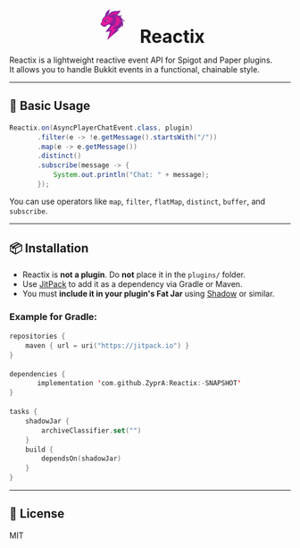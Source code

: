 <p align="center">
  <img src="https://github.com/ZyprA/Reactix/blob/main/logo.png?raw=true" height="64" />
  <span style="font-size: 2rem; font-weight: bold; margin-left: 12px;">Reactix</span>
</p>

Reactix is a lightweight reactive event API for Spigot and Paper plugins.  
It allows you to handle Bukkit events in a functional, chainable style.

---

## 🧪 Basic Usage

```java
Reactix.on(AsyncPlayerChatEvent.class, plugin)
       .filter(e -> !e.getMessage().startsWith("/"))
       .map(e -> e.getMessage())
       .distinct()
       .subscribe(message -> {
           System.out.println("Chat: " + message);
       });
```

You can use operators like `map`, `filter`, `flatMap`, `distinct`, `buffer`, and `subscribe`.

---

## 📦 Installation

- Reactix is **not a plugin**. Do **not** place it in the `plugins/` folder.
- Use [JitPack]([https://jitpack.io/](https://jitpack.io/#ZyprA/Reactix/)) to add it as a dependency via Gradle or Maven.
- You must **include it in your plugin's Fat Jar** using [Shadow](https://github.com/johnrengelman/shadow) or similar.

### Example for Gradle:

```kotlin
repositories {
    maven { url = uri("https://jitpack.io") }
}

dependencies {
       implementation 'com.github.ZyprA:Reactix:-SNAPSHOT'
}

tasks {
    shadowJar {
        archiveClassifier.set("")
    }
    build {
        dependsOn(shadowJar)
    }
}
```

---

## 📝 License

MIT
